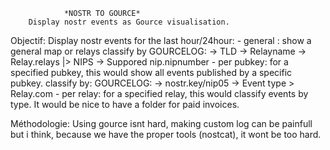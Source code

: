 				*NOSTR TO GOURCE*
		Display nostr events as Gource visualisation.
		
		
Objectif:
Display nostr events for the last hour/24hour:
	- general : show a general map or relays classify by
		GOURCELOG: -> TLD -> Relayname -> Relay.relays
					|> NIPS -> Suppored nip.nipnumber
	- per pubkey:
		for a specified pubkey, this would show all events published
		by a specific pubkey. classify by:
		GOURCELOG: -> nostr.key/nip05 -> Event type > Relay.com
	- per relay:
		for a specified relay, this would classify events by type.
		It would be nice to have a folder for paid invoices.


Méthodologie:
Using gource isnt hard, making custom log can be painfull but i think,
because we have the proper tools (nostcat), it wont be too hard.
